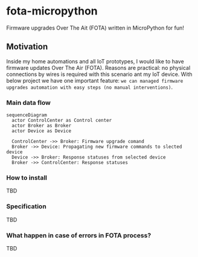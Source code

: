 # fota-micropython
Firmware upgrades Over The Ait (FOTA) written in MicroPython for fun!

## Motivation
Inside my home automations and all IoT prototypes, I would like to have firmware updates Over The Air (FOTA).
Reasons are practical: no physical connections by wires is required with this scenario ant my IoT device. 
With below project we have one important feature: `we can managed firmware upgrades automation with easy steps (no manual interventions)`.

### Main data flow

```mermaid
sequenceDiagram
  actor ControlCenter as Control center
  actor Broker as Broker
  actor Device as Device

  ControlCenter ->> Broker: Firmware upgrade comand
  Broker ->> Device: Propagating new firmware commands to slected device
  Device ->> Broker: Response statuses from selected device
  Broker ->> ControlCenter: Response statuses
```

### How to install

TBD

### Specification

TBD

### What happen in case of errors in FOTA process?

TBD
